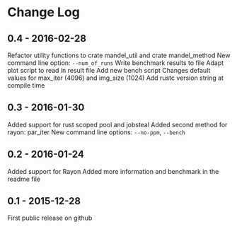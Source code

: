 # Change Log

## 0.4 - 2016-02-28
Refactor utility functions to crate mandel_util and crate mandel_method
New command line option: `--num_of_runs`
Write benchmark results to file
Adapt plot script to read in result file
Add new bench script
Changes default values for max_iter (4096) and img_size (1024)
Add rustc version string at compile time

## 0.3 - 2016-01-30
Added support for rust scoped pool and jobsteal
Added second method for rayon: par_iter
New command line options: `--no-ppm`, `--bench`

## 0.2 - 2016-01-24
Added support for Rayon
Added more information and benchmark in the readme file

## 0.1 - 2015-12-28
First public release on github
